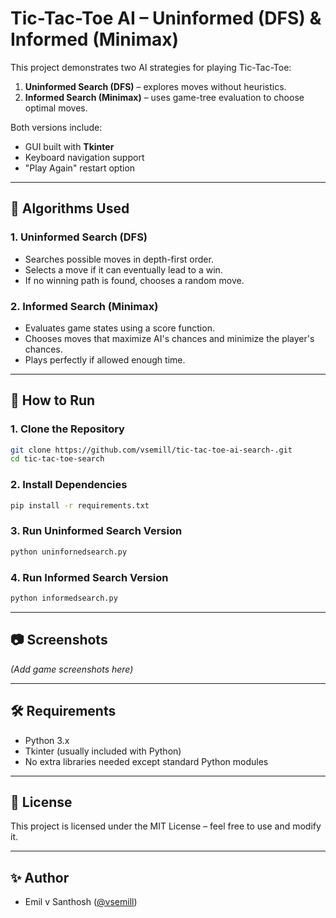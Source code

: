 # Tic-Tac-Toe AI – Uninformed (DFS) & Informed (Minimax)

This project demonstrates two AI strategies for playing Tic-Tac-Toe:
1. **Uninformed Search (DFS)** – explores moves without heuristics.
2. **Informed Search (Minimax)** – uses game-tree evaluation to choose optimal moves.

Both versions include:
- GUI built with **Tkinter**
- Keyboard navigation support
- "Play Again" restart option

---

## 🧠 Algorithms Used

### 1. Uninformed Search (DFS)
- Searches possible moves in depth-first order.
- Selects a move if it can eventually lead to a win.
- If no winning path is found, chooses a random move.

### 2. Informed Search (Minimax)
- Evaluates game states using a score function.
- Chooses moves that maximize AI's chances and minimize the player's chances.
- Plays perfectly if allowed enough time.

---

## 🚀 How to Run

### 1. Clone the Repository
```bash
git clone https://github.com/vsemill/tic-tac-toe-ai-search-.git
cd tic-tac-toe-search
```

### 2. Install Dependencies
```bash
pip install -r requirements.txt
```

### 3. Run Uninformed Search Version
```bash
python uninfornedsearch.py
```

### 4. Run Informed Search Version
```bash
python informedsearch.py
```

---

## 📷 Screenshots

*(Add game screenshots here)*

---

## 🛠 Requirements
- Python 3.x
- Tkinter (usually included with Python)
- No extra libraries needed except standard Python modules

---

## 📜 License
This project is licensed under the MIT License – feel free to use and modify it.

---

## ✨ Author
- Emil v Santhosh ([@vsemill](https://github.com/vsemill))
